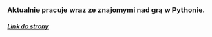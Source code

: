 ### Aktualnie pracuje wraz ze znajomymi nad grą w Pythonie.
##### [Link do strony](https://miczie22.github.io)
